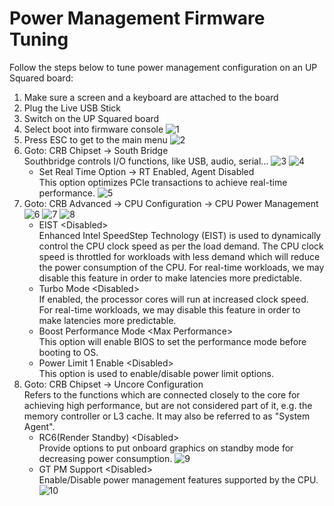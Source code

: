# Power Management Firmware Tuning

Follow the steps below to tune power management configuration on an UP Squared board:

1. Make sure a screen and a keyboard are attached to the board
1. Plug the Live USB Stick
1. Switch on the UP Squared board
1. Select boot into firmware console
![1](https://github.intel.com/storage/user/9705/files/890ad1ce-6eeb-11e8-9f6e-2ba089013f95)
1. Press ESC to get to the main menu
![2](https://github.intel.com/storage/user/9705/files/c157ccda-6eeb-11e8-9264-76a7965145bc)
1. Goto: CRB Chipset -> South Bridge <br/>
Southbridge controls I/O functions, like USB, audio, serial...
![3](https://github.intel.com/storage/user/9705/files/cd488e1c-6eeb-11e8-9518-48595c9e784d)
![4](https://github.intel.com/storage/user/9705/files/dae46320-6eeb-11e8-817f-dd836df2ca4a)
   * Set Real Time Option -> RT Enabled, Agent Disabled <br/>
   This option optimizes PCIe transactions to achieve real-time performance.
![5](https://github.intel.com/storage/user/9705/files/e79517d6-6eeb-11e8-8615-49e72c297ffc)
1. Goto: CRB Advanced -> CPU Configuration -> CPU Power Management
![6](https://github.intel.com/storage/user/9705/files/f261fc60-6eeb-11e8-91b0-e218c3eb857b)
![7](https://github.intel.com/storage/user/9705/files/fce203b0-6eeb-11e8-842a-a59857c63802)
![8](https://github.intel.com/storage/user/9705/files/07d513e8-6eec-11e8-8eb8-f44ca7dc5734)
   * EIST	\<Disabled\> <br/>
   Enhanced Intel SpeedStep Technology (EIST) is used to dynamically control the CPU clock speed as per the load demand. The CPU clock speed is throttled for workloads with less demand which will reduce the power consumption of the CPU. For real-time workloads, we may disable this feature in order to make latencies more predictable.
   * Turbo Mode	\<Disabled\> <br/>
   If enabled, the processor cores will run at increased clock speed. For real-time workloads, we may disable this feature in order to make latencies more predictable.
   * Boost Performance Mode	\<Max Performance\> <br/>
   This option will enable BIOS to set the performance mode before booting to OS.
   * Power Limit 1 Enable	\<Disabled\> <br/>
   This option is used to enable/disable power limit options.
1. Goto: CRB Chipset -> Uncore Configuration <br/>
Refers to the functions which are connected closely to the core for achieving high performance, but are not considered part of it, e.g. the memory controller or L3 cache. It may also be referred to as "System Agent".
   * RC6(Render Standby)  	\<Disabled\> <br/>
   Provide options to put onboard graphics on standby mode for decreasing power consumption.
![9](https://github.intel.com/storage/user/9705/files/145945c6-6eec-11e8-8259-945a216bca53)
   * GT PM Support	\<Disabled\> <br/>
   Enable/Disable power management features supported by the CPU.
![10](https://github.intel.com/storage/user/9705/files/1fbe1630-6eec-11e8-9cf1-ec41ddfe857b)
